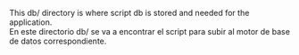 This db/ directory is where script db is stored and needed for the application.<br>
En este directorio db/ se va a encontrar el script para subir al motor de base de datos correspondiente.
